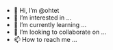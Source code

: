 - 👋 Hi, I’m @ohtet
- 👀 I’m interested in ...
- 🌱 I’m currently learning ...
- 💞️ I’m looking to collaborate on ...
- 📫 How to reach me ...

<!---
ohtet/ohtet is a ✨ special ✨ repository because its `README.md` (this file) appears on your GitHub profile.
You can click the Preview link to take a look at your changes.
--->
